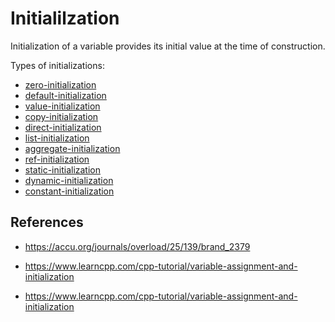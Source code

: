 # Initialilzation

Initialization of a variable provides its initial value at the time of construction.

Types of initializations:

- [zero-initialization](zero-initialization.md)
- [default-initialization](default-initialization.md)
- [value-initialization](value-initialization.md)
- [copy-initialization](copy-initialization.md)
- [direct-initialization](direct-initialization.md)
- [list-initialization](list-initialization.md)
- [aggregate-initialization](aggregate-initialization.md)
- [ref-initialization](ref-initialization.md)
- [static-initialization](static-initialization.md)
- [dynamic-initialization](dynamic-initialization.md)
- [constant-initialization](constant-initialization.md)

## References

- https://accu.org/journals/overload/25/139/brand_2379

- https://www.learncpp.com/cpp-tutorial/variable-assignment-and-initialization

- https://www.learncpp.com/cpp-tutorial/variable-assignment-and-initialization